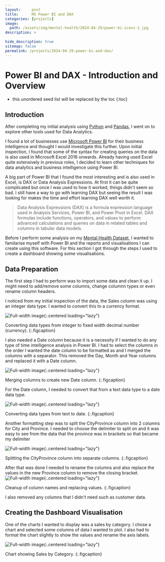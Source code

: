 ```yaml
---
layout:     post
title:      MS Power BI and DAX
categories: [projects]
image: 
  path: /assets/img/mental-health/2024-04-29/power-bi-icons-1.jpg
description: >
  
hide_description: true
sitemap: false
permalink: /projects/2024-04-29-power-bi-and-dax/
---
```

# Power BI and DAX - Introduction and Overview

* this unordered seed list will be replaced by the toc
{:toc}

## Introduction
After completing my initial analysis using [Python](https://www.python.org/) and [Pandas](https://pandas.pydata.org/), I went on to explore other tools used for Data Analytics.

I found a lot of businesses use [Microsoft Power BI](https://app.powerbi.com/) for their business intelligence and thought I would investigate this further. Upon initial inspection, I found that some of the syntax for creating queries on the data is also used in Microsoft Excel 2016 onwards. Already having used Excel quite extensively in previous roles, I decided to learn other techniques for data analytics and business intelligence using Power BI.

A big part of Power BI that I found the most interesting and is also used in Excel, is DAX or Data Analysis Expressions. At first it can be quite complicated but once I was used to how it worked, things didn't seem so bad. I still have a way to go with learning DAX but seeing the result I was looking for makes the time and effort learning DAX well worth it.

> Data Analysis Expressions (DAX) is a formula expression language used in Analysis Services, Power BI, and Power Pivot in Excel. DAX formulas include functions, operators, and values to perform advanced calculations and queries on data in related tables and columns in tabular data models.

Before I perform some analysis on my [Mental Health Dataset](https://adam-godfrey.github.io/data-analysis-portfolio/projects/2024-04-06-mental-health/), I wanted to familarise myself with Power BI and the reports and visualisations I can create using this software. For this section I got through the steps I used to create a dashboard showing some visualisations.

## Data Preparation
The first step I had to perform was to import some data and clean it up. I might need to add/remove some columns, change columnn types or even rename column headers.

I noticed from my initial inspection of the data, the Sales column was using an integer data type. I wanted to convert this to a currency format.

![Full-width image](/data-analysis-portfolio/assets/img/mental-health/2024-04-29/change-type.png){:.centered loading="lazy"}

Converting data types from integer to fixed width decimal number (currency).
{:.figcaption}

I also needed a Date column because it is a necessity if I wanted to do any type of time intelligence analysis in Power BI. I had to select the columns in the order I wanted the date column to be formatted as and I merged the columns with a separator. This removed the Day, Month and Year columns and replaced it with a Date column.

![Full-width image](/data-analysis-portfolio/assets/img/mental-health/2024-04-29/date-column.png){:.centered loading="lazy"}

Merging columns to create new Date column.
{:.figcaption}

For the Date column, I needed to convert that from a text data type to a date data type.

![Full-width image](/data-analysis-portfolio/assets/img/mental-health/2024-04-29/date-type.png){:.centered loading="lazy"}

Converting data types from text to date.
{:.figcaption}

Another formatting step was to split the CityProvince column into 2 columns for City and Province. I needed to choose the delimiter to split on and it was easy to see from the data that the province was in brackets so that became my delimiter

![Full-width image](/data-analysis-portfolio/assets/img/mental-health/2024-04-29/delimiter.png){:.centered loading="lazy"}

Splitting the CityProvince column into separate columns.
{:.figcaption}

After that was done I needed to rename the columns and also replace the values in the new Province column to remove the closing bracket.
![Full-width image](/data-analysis-portfolio/assets/img/mental-health/2024-04-29/replace-values.png){:.centered loading="lazy"}

Cleanup of column names and replacing values.
{:.figcaption}

I also removed any columns that I didn't need such as customer data.

## Creating the Dashboard Visualisation
One of the charts I wanted to display was a sales by category. I chose a chart and selected some columns of data I wanted to plot. I also had to format the chart slightly to show the values and rename the axis labels.

![Full-width image](/data-analysis-portfolio/assets/img/mental-health/2024-04-29/sales-by-category.png){:.centered loading="lazy"}

Chart showing Sales by Category.
{:.figcaption}